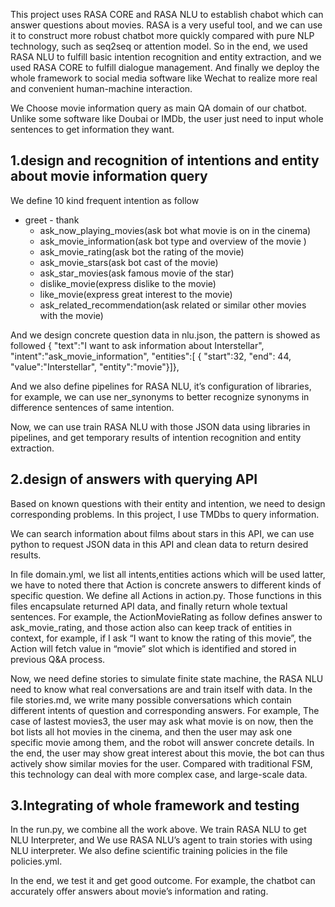 
This project uses RASA CORE and RASA NLU to establish chabot which can answer questions about movies. 
RASA is a very useful tool, and we can use it to construct more robust chatbot more quickly compared with pure NLP technology, such as seq2seq or attention model. So in the end, we used RASA NLU to fulfill basic intention recognition and entity extraction, and we used RASA CORE to fulfill dialogue management. And finally we deploy the whole framework to social media software like Wechat to realize more real and convenient human-machine interaction. 

We Choose movie information query as main QA domain of our chatbot. Unlike some software like Doubai or IMDb, the user just need to input whole sentences to get information they want.

## 1.design and recognition of intentions and entity about movie information query  
We define 10 kind frequent intention as follow
- greet   - thank
  - ask_now_playing_movies(ask bot what movie is on in the cinema)
  - ask_movie_information(ask bot type and overview of the movie )
  - ask_movie_rating(ask bot the rating of the movie)
  - ask_movie_stars(ask bot cast of the movie)
  - ask_star_movies(ask famous movie of the star)
  - dislike_movie(express dislike to the movie)
  - like_movie(express great interest to the movie)
  - ask_related_recommendation(ask related or similar other movies with the movie)

And we design concrete question data in nlu.json, the pattern is showed as followed
 {  "text":"I want to ask information about Interstellar",
    "intent":"ask_movie_information",
"entities":[  { "start":32, "end": 44,  "value":"Interstellar",  "entity":"movie"}]},

And we also define pipelines for RASA NLU, it’s configuration of libraries, for example, we can use ner_synonyms to better recognize synonyms in difference sentences of same intention.  

 Now, we can use train RASA NLU with those JSON data using libraries in pipelines, and get temporary results of intention recognition and entity extraction. 


## 2.design of answers with querying API 
Based on known questions with their entity and intention, we need to design corresponding problems. In this project, I use TMDbs to query information.  
 
We can search information about films about stars in this API, we can use python to request JSON data in this API and clean data to return desired results.

In file domain.yml, we list all intents,entities actions which will be used latter, we have to noted there that Action is concrete answers to different kinds of specific question. We define all Actions in action.py. Those functions in this files encapsulate returned API data, and finally return whole textual sentences. For example, the ActionMovieRating as follow defines answer to ask_movie_rating, and those action also can keep track of entities in context, for example, if I ask “I want to know the rating of this movie”, the Action will fetch value in “movie” slot which is identified and stored in previous Q&A process.

Now, we need define stories to simulate finite state machine, the RASA NLU need to know what real conversations are and train itself with data. In the file stories.md, we write many possible conversations which contain different intents of question and corresponding answers. For example, The case of lastest movies3, the user may ask what movie is on now, then the bot lists all hot movies in the cinema, and then the user may ask one specific movie among them, and the robot will answer concrete details. In the end, the user may show great interest about this movie, the bot can thus actively show similar movies for the user. Compared with traditional FSM, this technology can deal with more complex case, and large-scale data.


## 3.Integrating of whole framework and testing 

In the run.py, we combine all the work above. We train RASA NLU to get NLU Interpreter, and We use RASA NLU’s agent to train stories with using NLU interpreter. We also define scientific training policies in the file policies.yml.

In the end, we test it and get good outcome. For example, the chatbot can accurately offer answers about movie’s information and rating.
